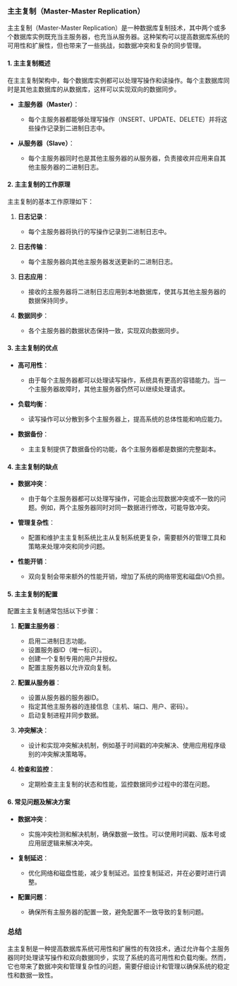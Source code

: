 ### 主主复制（Master-Master Replication）

主主复制（Master-Master Replication）是一种数据库复制技术，其中两个或多个数据库实例既充当主服务器，也充当从服务器。这种架构可以提高数据库系统的可用性和扩展性，但也带来了一些挑战，如数据冲突和复杂的同步管理。

#### 1. **主主复制概述**

在主主复制架构中，每个数据库实例都可以处理写操作和读操作。每个主数据库同时是其他主数据库的从数据库，这样可以实现双向的数据同步。

- **主服务器（Master）**：
  - 每个主服务器都能够处理写操作（INSERT、UPDATE、DELETE）并将这些操作记录到二进制日志中。

- **从服务器（Slave）**：
  - 每个主服务器同时也是其他主服务器的从服务器，负责接收并应用来自其他主服务器的二进制日志。

#### 2. **主主复制的工作原理**

主主复制的基本工作原理如下：

1. **日志记录**：
   - 每个主服务器将执行的写操作记录到二进制日志中。

2. **日志传输**：
   - 每个主服务器向其他主服务器发送更新的二进制日志。

3. **日志应用**：
   - 接收的主服务器将二进制日志应用到本地数据库，使其与其他主服务器的数据保持同步。

4. **数据同步**：
   - 各个主服务器的数据状态保持一致，实现双向数据同步。

#### 3. **主主复制的优点**

- **高可用性**：
  - 由于每个主服务器都可以处理读写操作，系统具有更高的容错能力。当一个主服务器故障时，其他主服务器仍然可以继续处理请求。

- **负载均衡**：
  - 读写操作可以分散到多个主服务器上，提高系统的总体性能和响应能力。

- **数据备份**：
  - 主主复制提供了数据备份的功能，各个主服务器都是数据的完整副本。

#### 4. **主主复制的缺点**

- **数据冲突**：
  - 由于每个主服务器都可以处理写操作，可能会出现数据冲突或不一致的问题。例如，两个主服务器同时对同一数据进行修改，可能导致冲突。

- **管理复杂性**：
  - 配置和维护主主复制系统比主从复制系统更复杂，需要额外的管理工具和策略来处理冲突和同步问题。

- **性能开销**：
  - 双向复制会带来额外的性能开销，增加了系统的网络带宽和磁盘I/O负担。

#### 5. **主主复制的配置**

配置主主复制通常包括以下步骤：

1. **配置主服务器**：
   - 启用二进制日志功能。
   - 设置服务器ID（唯一标识）。
   - 创建一个复制专用的用户并授权。
   - 配置主服务器以允许双向复制。

2. **配置从服务器**：
   - 设置从服务器的服务器ID。
   - 指定其他主服务器的连接信息（主机、端口、用户、密码）。
   - 启动复制进程并同步数据。

3. **冲突解决**：
   - 设计和实现冲突解决机制，例如基于时间戳的冲突解决、使用应用程序级别的冲突解决策略等。

4. **检查和监控**：
   - 定期检查主主复制的状态和性能，监控数据同步过程中的潜在问题。

#### 6. **常见问题及解决方案**

- **数据冲突**：
  - 实施冲突检测和解决机制，确保数据一致性。可以使用时间戳、版本号或应用层逻辑来解决冲突。

- **复制延迟**：
  - 优化网络和磁盘性能，减少复制延迟。监控复制延迟，并在必要时进行调整。

- **配置问题**：
  - 确保所有主服务器的配置一致，避免配置不一致导致的复制问题。

### 总结

主主复制是一种提高数据库系统可用性和扩展性的有效技术，通过允许每个主服务器同时处理读写操作和双向数据同步，实现了系统的高可用性和负载均衡。然而，它也带来了数据冲突和管理复杂性的问题，需要仔细设计和管理以确保系统的稳定性和数据一致性。